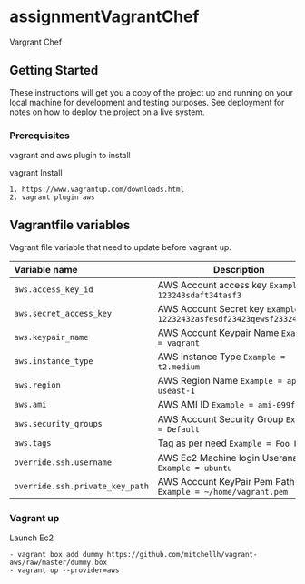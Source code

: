 # assignmentVagrantChef
Vargrant Chef

## Getting Started
These instructions will get you a copy of the project up and running on your local machine for development and testing purposes. See deployment for notes on how to deploy the project on a live system.

### Prerequisites
vagrant and aws plugin to install

vagrant Install
```
1. https://www.vagrantup.com/downloads.html
2. vagrant plugin aws
```

Vagrantfile variables
---------------------------------
Vagrant file variable that need to update before vagrant up.

|    Variable name          |    Description                              |
| :------------------------ | -----------------------------------------   |
|  `aws.access_key_id` | AWS Account access key `Example = 123243sdaft34tasf3` |
| `aws.secret_access_key` | AWS Account Secret key `Example = 12232432asfesdf23423qewsf2332413sdf` |
| `aws.keypair_name` | AWS Account Keypair Name `Example = vagrant` |
| `aws.instance_type` | AWS Instance Type `Example = t2.medium` |
| `aws.region` | AWS Region Name `Example = ap-useast-1` |
| `aws.ami` | AWS AMI ID `Example = ami-099fe766` |
| `aws.security_groups` | AWS Account Security Group `Example = Default` |
| `aws.tags` | Tag as per need `Example = Foo Bar` |
| `override.ssh.username` | AWS Ec2 Machine login Useraname `Example = ubuntu` |
| `override.ssh.private_key_path` | AWS Account KeyPair Pem Path `Example = ~/home/vagrant.pem` |

### Vagrant up

Launch Ec2
```
- vagrant box add dummy https://github.com/mitchellh/vagrant-aws/raw/master/dummy.box
- vagrant up --provider=aws
```
